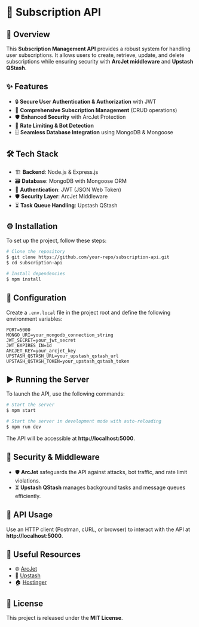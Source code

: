# 🚀 Subscription API

## 📌 Overview
This **Subscription Management API** provides a robust system for handling user subscriptions. It allows users to create, retrieve, update, and delete subscriptions while ensuring security with **ArcJet middleware** and **Upstash QStash**.

## ✨ Features
- 🔒 **Secure User Authentication & Authorization** with JWT
- 📜 **Comprehensive Subscription Management** (CRUD operations)
- 🛡 **Enhanced Security** with ArcJet Protection
- 🚦 **Rate Limiting & Bot Detection**
- 🗄 **Seamless Database Integration** using MongoDB & Mongoose

## 🛠 Tech Stack
- 🏗 **Backend**: Node.js & Express.js
- 🗃 **Database**: MongoDB with Mongoose ORM
- 🔑 **Authentication**: JWT (JSON Web Token)
- 🛡 **Security Layer**: ArcJet Middleware
- ⏳ **Task Queue Handling**: Upstash QStash

## ⚙️ Installation

To set up the project, follow these steps:
```sh
# Clone the repository
$ git clone https://github.com/your-repo/subscription-api.git
$ cd subscription-api

# Install dependencies
$ npm install
```

## 📝 Configuration
Create a `.env.local` file in the project root and define the following environment variables:
```
PORT=5000
MONGO_URI=your_mongodb_connection_string
JWT_SECRET=your_jwt_secret
JWT_EXPIRES_IN=1d
ARCJET_KEY=your_arcjet_key
UPSTASH_QSTASH_URL=your_upstash_qstash_url
UPSTASH_QSTASH_TOKEN=your_upstash_qstash_token
```

## ▶️ Running the Server
To launch the API, use the following commands:
```sh
# Start the server
$ npm start

# Start the server in development mode with auto-reloading
$ npm run dev
```

The API will be accessible at **http://localhost:5000**.

## 🔐 Security & Middleware
- 🛡 **ArcJet** safeguards the API against attacks, bot traffic, and rate limit violations.
- ⏳ **Upstash QStash** manages background tasks and message queues efficiently.

## 🔄 API Usage
Use an HTTP client (Postman, cURL, or browser) to interact with the API at **http://localhost:5000**.

## 🔗 Useful Resources
- 🌐 [ArcJet](https://launch.arcjet.com/4g2R2e4)
- 💾 [Upstash](https://bit.ly/42ealiN)
- 🏠 [Hostinger](https://hostinger.com/mastery10)

## 📜 License
This project is released under the **MIT License**.

